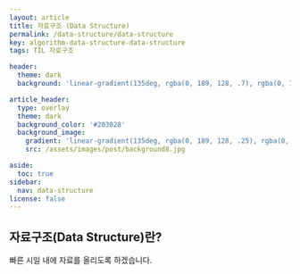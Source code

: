```yaml
---
layout: article
title: 자료구조 (Data Structure)
permalink: /data-structure/data-structure
key: algorithm-data-structure-data-structure
tags: TIL 자료구조

header:
  theme: dark
  background: 'linear-gradient(135deg, rgba(0, 189, 128, .7), rgba(0, 128, 255, .8))'

article_header:
  type: overlay
  theme: dark
  background_color: '#203028'
  background_image:
    gradient: 'linear-gradient(135deg, rgba(0, 189, 128, .25), rgba(0, 128, 255, .3))'
    src: /assets/images/post/background8.jpg

aside:
  toc: true
sidebar:
  nav: data-structure
license: false
---
```


## 자료구조(Data Structure)란?
<!--more-->

빠른 시일 내에 자료를 올리도록 하겠습니다.